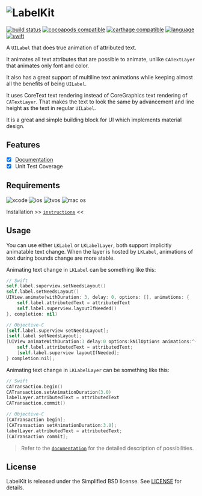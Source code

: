 # ![LabelKit](https://media.githubusercontent.com/media/edudnyk/LabelKit/master/LabelKit.gif)

[![build status](https://travis-ci.org/edudnyk/LabelKit.svg)](https://travis-ci.org/edudnyk/LabelKit)
[![cocoapods compatible](https://img.shields.io/badge/cocoapods-compatible-brightgreen.svg)](https://cocoapods.org/pods/LabelKit)
[![carthage compatible](https://img.shields.io/badge/carthage-compatible-brightgreen.svg)](https://github.com/Carthage/Carthage)
[![language](https://img.shields.io/badge/spm-compatible-brightgreen.svg)](https://swift.org)
[![swift](https://img.shields.io/badge/swift-5.0-orange.svg)](https://github.com/edudnyk/LabelKit/releases)

A `UILabel` that does true animation of attributed text.

It animates all text attributes that are possible to animate, unlike  `CATextLayer` that animates only font and color.

It also has a great support of multiline text animations while keeping almost all the benefits of being `UILabel`.

It uses CoreText text rendering instead of CoreGraphics text rendering of `CATextLayer`. That makes the text to look the same by advancement and line height as the text in regular `UILabel`. 

It is a great and simple building block for UI which implements material design.

## Features
- [x] [Documentation](https://edudnyk.github.io/LabelKit/index.html)
- [x] Unit Test Coverage

## Requirements

![xcode](https://img.shields.io/badge/xcode-11%2b-lightgrey.svg)
![ios](https://img.shields.io/badge/ios-9.0%2b-lightgrey.svg)
![tvos](https://img.shields.io/badge/tvos-9.0%2b-lightgrey.svg)
![mac os](https://img.shields.io/badge/mac%20os-10.15%2b-lightgrey.svg)

Installation >> [`instructions`](https://github.com/edudnyk/LabelKit/blob/master/INSTALL.md) <<

## Usage

You can use either `LKLabel` or `LKLabelLayer`, both support implicitly animatable text change. 
When the layer is hosted by `LKLabel`, animations of text during bounds change are more stable.

Animating text change in `LKLabel` can be something like this:
```swift
// Swift
self.label.superview.setNeedsLayout()
self.label.setNeedsLayout()
UIView.animate(withDuration: 3, delay: 0, options: [], animations: {
    self.label.attributedText = attributedText
    self.label.superview.layoutIfNeeded()
}, completion: nil)
```

```objective-c
// Objective-C
[self.label.superview setNeedsLayout];
[self.label setNeedsLayout];
[UIView animateWithDuration:3 delay:0 options:kNilOptions animations:^{
    self.label.attributedText = attributedText;
    [self.label.superview layoutIfNeeded];
} completion:nil];
```

Animating text change in `LKLabelLayer` can be something like this:
```swift
// Swift
CATransaction.begin()
CATransaction.setAnimationDuration(3.0)
labelLayer.attributedText = attributedText
CATransaction.commit()
```

```objective-c
// Objective-C
[CATransaction begin];
[CATransaction setAnimationDuration:3.0];
labelLayer.attributedText = attributedText;
[CATransaction commit];
```

> Refer to the [`documentation`](https://edudnyk.github.io/LabelKit/index.html) for the detailed description of possibilities.

## License

LabelKit is released under the Simplified BSD license. See [LICENSE](https://github.com/edudnyk/LabelKit/blob/master/LICENSE) for details.



